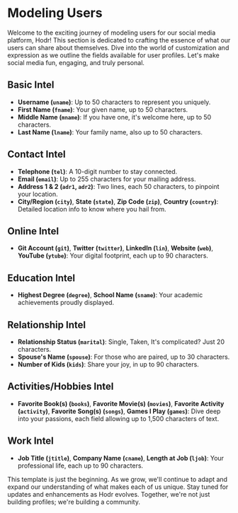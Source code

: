 
# Modeling Users

Welcome to the exciting journey of modeling users for our social media platform, Hodr! This section is dedicated to crafting the essence of what our users can share about themselves. Dive into the world of customization and expression as we outline the fields available for user profiles. Let's make social media fun, engaging, and truly personal.

## Basic Intel
- **Username (`uname`)**: Up to 50 characters to represent you uniquely.
- **First Name (`fname`)**: Your given name, up to 50 characters.
- **Middle Name (`mname`)**: If you have one, it's welcome here, up to 50 characters.
- **Last Name (`lname`)**: Your family name, also up to 50 characters.

## Contact Intel
- **Telephone (`tel`)**: A 10-digit number to stay connected.
- **Email (`email`)**: Up to 255 characters for your mailing address.
- **Address 1 & 2 (`adr1`, `adr2`)**: Two lines, each 50 characters, to pinpoint your location.
- **City/Region (`city`)**, **State (`state`)**, **Zip Code (`zip`)**, **Country (`country`)**: Detailed location info to know where you hail from.

## Online Intel
- **Git Account (`git`)**, **Twitter (`twitter`)**, **LinkedIn (`lin`)**, **Website (`web`)**, **YouTube (`ytube`)**: Your digital footprint, each up to 90 characters.

## Education Intel
- **Highest Degree (`degree`)**, **School Name (`sname`)**: Your academic achievements proudly displayed.

## Relationship Intel
- **Relationship Status (`marital`)**: Single, Taken, It's complicated? Just 20 characters.
- **Spouse's Name (`spouse`)**: For those who are paired, up to 30 characters.
- **Number of Kids (`kids`)**: Share your joy, in up to 90 characters.

## Activities/Hobbies Intel
- **Favorite Book(s) (`books`)**, **Favorite Movie(s) (`movies`)**, **Favorite Activity (`activity`)**, **Favorite Song(s) (`songs`)**, **Games I Play (`games`)**: Dive deep into your passions, each field allowing up to 1,500 characters of text.

## Work Intel
- **Job Title (`jtitle`)**, **Company Name (`cname`)**, **Length at Job (`ljob`)**: Your professional life, each up to 90 characters.

This template is just the beginning. As we grow, we'll continue to adapt and expand our understanding of what makes each of us unique. Stay tuned for updates and enhancements as Hodr evolves. Together, we're not just building profiles; we're building a community.
